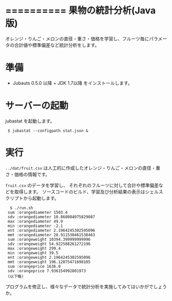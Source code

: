 ==========
 果物の統計分析(Java版)
===============

オレンジ・りんご・メロンの直径・重さ・価格を学習し、フルーツ毎にパラメータの合計値や標準偏差など統計分析をします。


準備
====

- Jubauts 0.5.0 以降 + JDK 1.7以降 をインストールします。


サーバーの起動
==============

jubastat を起動します。
```
 $ jubastat --configpath stat.json &
```

実行
============

`../dat/fruit.csv` は人工的に作成したオレンジ・りんご・メロンの直径・重さ・価格の情報です。

`fruit.csv` のデータを学習し、 それぞれのフルーツに対して合計や標準偏差などを取得します。
ソースコードのビルド、学習及び分析結果の表示はシェルスクリプトから起動します。

```
  $ ./run.sh
 sum :orangediameter 1503.4
 sdv :orangediameter 10.868084075829087
 max :orangediameter 49.9
 min :orangediameter -2.1
 ent :orangediameter 2.1964245302595096
 mmt :orangediameter 28.911538461538463
 sum :orangeweight 10394.399999999996
 sdv :orangeweight 54.922588261272196
 max :orangeweight 299.4
 min :orangeweight 39.5
 ent :orangeweight 2.1964245302595096
 mmt :orangeweight 196.12075471698105
 sum :orangeprice 1636.0
 sdv :orangeprice 7.936154992801973
 (以下略)
```

プログラムを修正し、様々なデータで統計分析を実施してみてはいかがでしょうか。

